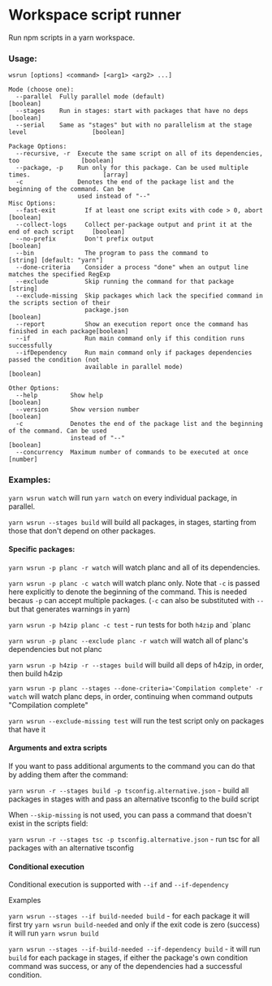 # Workspace script runner

Run npm scripts in a yarn workspace.

### Usage:

```
wsrun [options] <command> [<arg1> <arg2> ...]

Mode (choose one):
  --parallel  Fully parallel mode (default)                                                [boolean]
  --stages    Run in stages: start with packages that have no deps                         [boolean]
  --serial    Same as "stages" but with no parallelism at the stage level                  [boolean]

Package Options:
  --recursive, -r  Execute the same script on all of its dependencies, too                 [boolean]
  --package, -p    Run only for this package. Can be used multiple times.                    [array]
  -c               Denotes the end of the package list and the beginning of the command. Can be
                   used instead of "--"
Misc Options:
  --fast-exit        If at least one script exits with code > 0, abort                     [boolean]
  --collect-logs     Collect per-package output and print it at the end of each script     [boolean]
  --no-prefix        Don't prefix output                                                   [boolean]
  --bin              The program to pass the command to                   [string] [default: "yarn"]
  --done-criteria    Consider a process "done" when an output line matches the specified RegExp
  --exclude          Skip running the command for that package                              [string]
  --exclude-missing  Skip packages which lack the specified command in the scripts section of their
                     package.json                                                          [boolean]
  --report           Show an execution report once the command has finished in each package[boolean]
  --if               Run main command only if this condition runs successfully
  --ifDependency     Run main command only if packages dependencies passed the condition (not
                     available in parallel mode)                                           [boolean]

Other Options:
  --help         Show help                                                                 [boolean]
  --version      Show version number                                                       [boolean]
  -c             Denotes the end of the package list and the beginning of the command. Can be used
                 instead of "--"                                                           [boolean]
  --concurrency  Maximum number of commands to be executed at once                         [number]
```

### Examples:

`yarn wsrun watch` will run `yarn watch` on every individual package, in parallel.

`yarn wsrun --stages build` will build all packages, in stages, starting from those that don't depend on other packages.

#### Specific packages:

`yarn wsrun -p planc -r watch` will watch planc and all of its dependencies.

`yarn wsrun -p planc -c watch` will watch planc only. Note that `-c` is passed here explicitly to
denote the beginning of the command. This is needed becaus `-p` can accept multiple packages. (`-c`
can also be substituted with `--` but that generates warnings in yarn)

`yarn wsrun -p h4zip planc -c test` - run tests for both `h4zip` and `planc

`yarn wsrun -p planc --exclude planc -r watch` will watch all of planc's dependencies but not planc

`yarn wsrun -p h4zip -r --stages build` will build all deps of h4zip, in order, then build h4zip

`yarn wsrun -p planc --stages --done-criteria='Compilation complete' -r watch` will watch planc deps,
in order, continuing when command outputs "Compilation complete"

`yarn wsrun --exclude-missing test` will run the test script only on packages that have it

#### Arguments and extra scripts

If you want to pass additional arguments to the command you can do that by adding them after the
command:

`yarn wsrun -r --stages build -p tsconfig.alternative.json` - build all packages in stages with
and pass an alternative tsconfig to the build script

When `--skip-missing` is not used, you can pass a command that doesn't exist in the scripts field:

`yarn wsrun -r --stages tsc -p tsconfig.alternative.json` - run tsc for all packages with an alternative tsconfig

#### Conditional execution

Conditional execution is supported with `--if` and `--if-dependency`

Examples

`yarn wsrun --stages --if build-needed build` - for each package it will first try `yarn wsrun build-needed` and only if the exit code is zero (success) it will run `yarn wsrun build`

`yarn wsrun --stages --if-build-needed --if-dependency build` - it will run `build` for each package in stages, if either the package's own condition command was success, or any of the dependencies had a successful condition.
